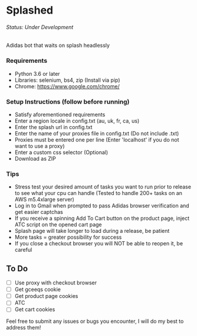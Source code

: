 # Splashed 
###### Status: Under Development
Adidas bot that waits on splash headlessly

### Requirements
- Python 3.6 or later
- Libraries: selenium, bs4, zip (Install via pip)
- Chrome: https://www.google.com/chrome/

### Setup Instructions (follow before running)
- Satisfy aforementioned requirements
- Enter a region locale in config.txt (au, uk, fr, ca, us)
- Enter the splash url in config.txt
- Enter the name of your proxies file in config.txt (Do not include .txt)
- Proxies must be entered one per line (Enter 'localhost' if you do not want to use a proxy)
- Enter a custom css selector (Optional)
- Download as ZIP

### Tips
- Stress test your desired amount of tasks you want to run prior to release to see what your cpu can handle (Tested to handle 200+ tasks on an AWS m5.4xlarge server)
- Log in to Gmail when prompted to pass Adidas browser verification and get easier captchas
- If you receive a spinning Add To Cart button on the product page, inject ATC script on the opened cart page
- Splash page will take longer to load during a release, be patient
- More tasks = greater possibility for success
- If you close a checkout browser you will NOT be able to reopen it, be careful

## To Do
- [ ] Use proxy with checkout browser
- [ ] Get gceeqs cookie
- [ ] Get product page cookies
- [ ] ATC
- [ ] Get cart cookies

Feel free to submit any issues or bugs you encounter, I will do my best to address them!
